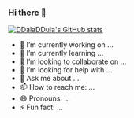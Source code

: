 ### Hi there 👋

[![DDalaDDula's GitHub stats](https://github-readme-stats.vercel.app/api?username=DDalaDDula)](https://github.com/DDalaDDula/github-readme-stats)

- 🔭 I’m currently working on ...
- 🌱 I’m currently learning ...
- 👯 I’m looking to collaborate on ...
- 🤔 I’m looking for help with ...
- 💬 Ask me about ...
- 📫 How to reach me: ...
- 😄 Pronouns: ...
- ⚡ Fun fact: ...
